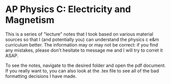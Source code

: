# AP Physics C: Electricity and Magnetism

This is a series of "lecture" notes that I took based on various material sources so that I (and potentially you) can understand the physics c e&m curriculum better. The information may or may not be correct: if you find any mistakes, please don't hesitate to message me and I will try to corret it ASAP.

To see the notes, navigate to the desired folder and open the pdf document.
If you really want to, you can also look at the .tex file to see all of the bad formatting decisions I have made.